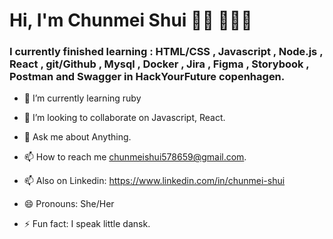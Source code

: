 # Hi, I'm Chunmei Shui 👋🏾 👩🏾‍💻

### I currently finished learning : HTML/CSS , Javascript , Node.js , React , git/Github , Mysql , Docker , Jira , Figma , Storybook , Postman and Swagger in HackYourFuture copenhagen.
 
 - 🌱 I’m currently learning ruby
- 👯 I’m looking to collaborate on Javascript, React.

- 💬 Ask me about Anything.

- 📫 How to reach me chunmeishui578659@gmail.com.

- 📫 Also on Linkedin: https://www.linkedin.com/in/chunmei-shui

- 😄 Pronouns: She/Her

- ⚡ Fun fact: I speak little dansk.
